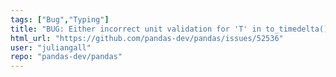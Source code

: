 ```yaml
---
tags: ["Bug","Typing"]
title: "BUG: Either incorrect unit validation for 'T' in to_timedelta() or incorrect documentation"
html_url: "https://github.com/pandas-dev/pandas/issues/52536"
user: "juliangall"
repo: "pandas-dev/pandas"
---
```


